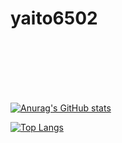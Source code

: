 # yaito6502

<br>
<br>
<br>
<br>
<br>

[![Anurag's GitHub stats](https://github-readme-stats.vercel.app/api?username=yaito6502&count_private=true&show_icons=true&theme=tokyonight)](https://github.com/anuraghazra/github-readme-stats)

[![Top Langs](https://github-readme-stats.vercel.app/api/top-langs/?username=yaito6502&layout=compact)](https://github.com/anuraghazra/github-readme-stats)

